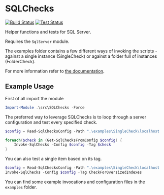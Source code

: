 # SQLChecks
[![Build Status](https://img.shields.io/appveyor/ci/taddison/SQLChecks.svg)](https://ci.appveyor.com/project/taddison/sqlchecks)
[![Test Status](https://img.shields.io/appveyor/tests/taddison/SQLChecks.svg)](https://ci.appveyor.com/project/taddison/sqlchecks/build/tests)

Helper functions and tests for SQL Server.

Requires the `SqlServer` module.

The examples folder contains a few different ways of invoking the scripts - against a single instance (SingleCheck) or against a folder full of instances (FolderCheck).

For more information refer to [the documentation](./docs/Readme.md).

## Example Usage
First of all import the module

```powershell
Import-Module .\src\SQLChecks -Force
```

The preferred way to leverage SQLChecks is to loop through a server configuration and test every specified check.

```powershell
$config = Read-SqlChecksConfig -Path ".\examples\SingleCheck\localhost.config.json"

foreach($check in (Get-SqlChecksFromConfig $config) {
    Invoke-SqlChecks -Config $config -Tag $check
}
```

You can also test a single item based on its tag.

```powershell
$config = Read-SqlChecksConfig -Path ".\examples\SingleCheck\localhost.config.json"
Invoke-SqlChecks -Config $config -Tag CheckForOversizedIndexes
```

You can find some example invocations and configuration files in the `examples` folder.